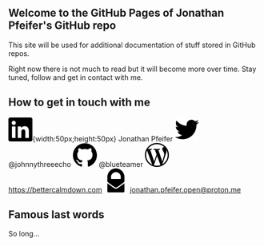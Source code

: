 ## Welcome to the GitHub Pages of Jonathan Pfeifer's GitHub repo

This site will be used for additional documentation of stuff stored in GitHub repos. 

Right now there is not much to read but it will become more over time. Stay tuned, follow and get in contact with me. 

## How to get in touch with me
![LinkedIn](/li.svg){width:50px;height:50px} Jonathan Pfeifer 
![Twitter](tw.svg) @johnnythreeecho 
![GitHub](gh.svg) @blueteamer 
![Wordpress Blog](wp.svg) https://bettercalmdown.com 
![EMail](pm.svg) jonathan.pfeifer.open@proton.me


## Famous last words 

So long... 
